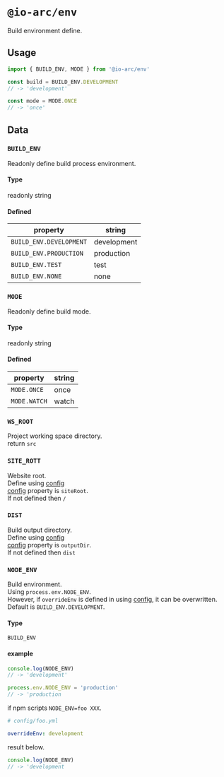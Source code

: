 # `@io-arc/env`

Build environment define.

## Usage

```typescript
import { BUILD_ENV, MODE } from '@io-arc/env'

const build = BUILD_ENV.DEVELOPMENT
// -> 'development'

const mode = MODE.ONCE
// -> 'once'
```

## Data

### `BUILD_ENV`

Readonly define build process environment.

#### Type

readonly string

#### Defined

property | string
--- | ---
`BUILD_ENV.DEVELOPMENT` | development
`BUILD_ENV.PRODUCTION` | production
`BUILD_ENV.TEST` | test
`BUILD_ENV.NONE` | none


### `MODE`

Readonly define build mode.

#### Type

readonly string

#### Defined

property | string
--- | ---
`MODE.ONCE` | once
`MODE.WATCH` | watch

### `WS_ROOT`

Project working space directory.  
return `src`

### `SITE_ROTT`

Website root.  
Define using [config](https://www.npmjs.com/package/node-config)    
[config](https://www.npmjs.com/package/node-config) property is `siteRoot`.  
If not defined then `/`

### `DIST`

Build output directory.  
Define using [config](https://www.npmjs.com/package/node-config)      
[config](https://www.npmjs.com/package/node-config) property is `outputDir`.  
If not defined then `dist`

### `NODE_ENV`

Build environment.  
Using `process.env.NODE_ENV`.  
However, if `overrideEnv` is defined in using [config](https://www.npmjs.com/package/node-config), it can be overwritten.  
Default is `BUILD_ENV.DEVELOPMENT`.

#### Type

`BUILD_ENV`

#### example

```js
console.log(NODE_ENV)
// -> 'development'

process.env.NODE_ENV = 'production'
// -> 'production
```

if npm scripts `NODE_ENV=foo XXX`.  

```yaml
# config/foo.yml

overrideEnv: development
```

result below.

```js
console.log(NODE_ENV)
// -> 'development
```